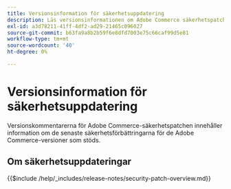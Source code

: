 ```yaml
---
title: Versionsinformation för säkerhetsuppdatering
description: Läs versionsinformationen om Adobe Commerce säkerhetspatchar.
exl-id: a3d78211-41ff-4df2-ad29-21465c096027
source-git-commit: b63fa9a8b2b59f6e8dfd7003e75c66caf99d5e81
workflow-type: tm+mt
source-wordcount: '40'
ht-degree: 0%

---
```



# Versionsinformation för säkerhetsuppdatering

Versionskommentarerna för Adobe Commerce-säkerhetspatchen innehåller information om de senaste säkerhetsförbättringarna för de Adobe Commerce-versioner som stöds.

## Om säkerhetsuppdateringar

{{$include /help/_includes/release-notes/security-patch-overview.md}}
